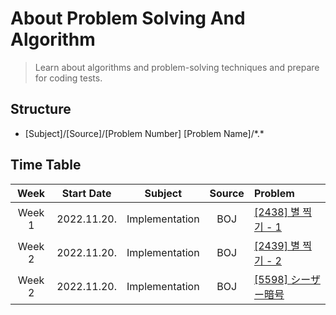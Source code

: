 # About Problem Solving And Algorithm

> Learn about algorithms and problem-solving techniques and prepare for coding tests.

## Structure

- [Subject]/[Source]/[Problem Number] [Problem Name]/\*.\*

## Time Table

|  Week  |Start Date|Subject|Source| Problem                                                 |
|:------:|:---:|:---:|:---:|:--------------------------------------------------------|
| Week 1 |2022.11.20.|Implementation|BOJ| [[2438] 별 찍기 - 1](https://www.acmicpc.net/problem/2438) |
| Week 2 |2022.11.20.|Implementation|BOJ| [[2439] 별 찍기 - 2](https://www.acmicpc.net/problem/2439) |
| Week 2 |2022.11.20.|Implementation|BOJ| [[5598] シーザー暗号](https://www.acmicpc.net/problem/5598)   |